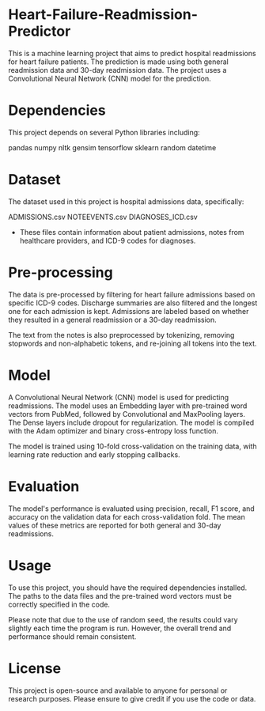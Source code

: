 # Heart-Failure-Readmission-Predictor
This is a machine learning project that aims to predict hospital readmissions for heart failure patients. The prediction is made using both general readmission data and 30-day readmission data. The project uses a Convolutional Neural Network (CNN) model for the prediction.

# Dependencies
This project depends on several Python libraries including:

pandas
numpy
nltk
gensim
tensorflow
sklearn
random
datetime

# Dataset
The dataset used in this project is hospital admissions data, specifically:

ADMISSIONS.csv
NOTEEVENTS.csv
DIAGNOSES_ICD.csv

 - These files contain information about patient admissions, notes from healthcare providers, and ICD-9 codes for diagnoses.

# Pre-processing
The data is pre-processed by filtering for heart failure admissions based on specific ICD-9 codes. Discharge summaries are also filtered and the longest one for each admission is kept. Admissions are labeled based on whether they resulted in a general readmission or a 30-day readmission.

The text from the notes is also preprocessed by tokenizing, removing stopwords and non-alphabetic tokens, and re-joining all tokens into the text.

# Model
A Convolutional Neural Network (CNN) model is used for predicting readmissions. The model uses an Embedding layer with pre-trained word vectors from PubMed, followed by Convolutional and MaxPooling layers. The Dense layers include dropout for regularization. The model is compiled with the Adam optimizer and binary cross-entropy loss function.

The model is trained using 10-fold cross-validation on the training data, with learning rate reduction and early stopping callbacks.

# Evaluation
The model's performance is evaluated using precision, recall, F1 score, and accuracy on the validation data for each cross-validation fold. The mean values of these metrics are reported for both general and 30-day readmissions.

# Usage
To use this project, you should have the required dependencies installed. The paths to the data files and the pre-trained word vectors must be correctly specified in the code.

Please note that due to the use of random seed, the results could vary slightly each time the program is run. However, the overall trend and performance should remain consistent.

# License
This project is open-source and available to anyone for personal or research purposes. Please ensure to give credit if you use the code or data.
